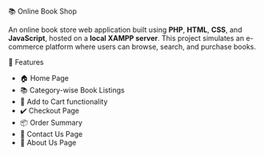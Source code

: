 📚 Online Book Shop

An online book store web application built using **PHP**, **HTML**, **CSS**, and **JavaScript**, hosted on a **local XAMPP server**. This project simulates an e-commerce platform where users can browse, search, and purchase books.

🌟 Features

- 🏠 Home Page
- 📚 Category-wise Book Listings
- 🛒 Add to Cart functionality
- ✔️ Checkout Page
- 📦 Order Summary
- 📨 Contact Us Page
- 🧾 About Us Page
